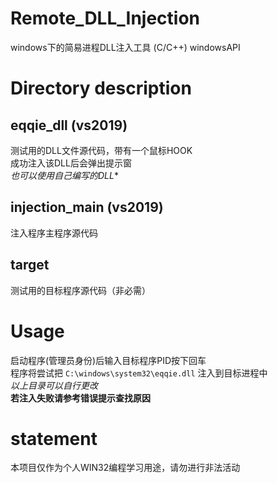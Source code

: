 # Remote_DLL_Injection
windows下的简易进程DLL注入工具 (C/C++)
windowsAPI

# Directory description
## eqqie_dll (vs2019)
测试用的DLL文件源代码，带有一个鼠标HOOK<br>
成功注入该DLL后会弹出提示窗<br>
*也可以使用自己编写的DLL**

## injection_main (vs2019)
注入程序主程序源代码<br>

## target
测试用的目标程序源代码（非必需）

# Usage
启动程序(管理员身份)后输入目标程序PID按下回车<br>
程序将尝试把 ```C:\windows\system32\eqqie.dll``` 注入到目标进程中<br>
*以上目录可以自行更改<br>*
**若注入失败请参考错误提示查找原因**

# statement
本项目仅作为个人WIN32编程学习用途，请勿进行非法活动

